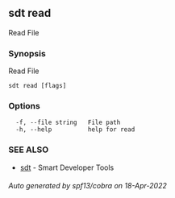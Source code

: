 ## sdt read

Read File

### Synopsis

Read File

```
sdt read [flags]
```

### Options

```
  -f, --file string   File path
  -h, --help          help for read
```

### SEE ALSO

* [sdt](sdt.md)	 - Smart Developer Tools

###### Auto generated by spf13/cobra on 18-Apr-2022
